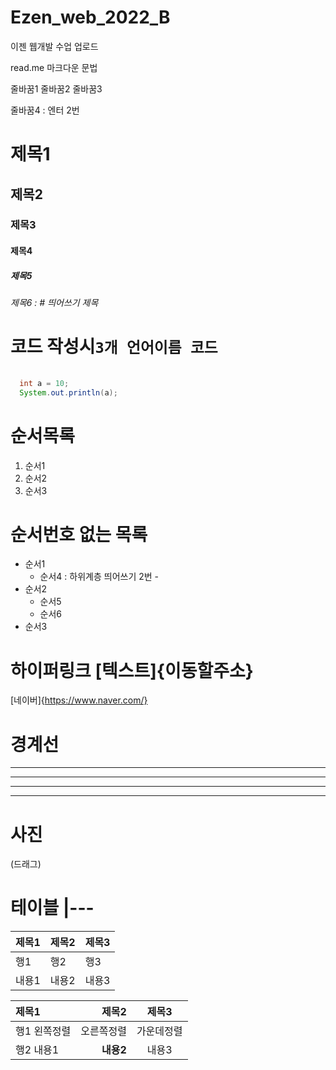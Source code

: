 # Ezen_web_2022_B
이젠 웹개발 수업 업로드

read.me 마크다운 문법

줄바꿈1 줄바꿈2
줄바꿈3

줄바꿈4  : 엔터 2번

# 제목1
## 제목2
### 제목3
#### 제목4
##### 제목5
###### 제목6 : # 띄어쓰기 제목

# 코드 작성시```3개 언어이름 코드```
```java
  
  int a = 10;
  System.out.println(a);

```


# 순서목록
1. 순서1
2. 순서2
3. 순서3

# 순서번호 없는 목록
- 순서1
  - 순서4 : 하위계층 띄어쓰기 2번 - 
- 순서2
  - 순서5
  - 순서6
- 순서3

# 하이퍼링크 [텍스트]{이동할주소}
[네이버]{https://www.naver.com/}

# 경계선
---
----
-----
------

# 사진
(드래그)

# 테이블 |---
|제목1|제목2|제목3|
|---|---|---|
|행1|행2|행3|
|내용1|내용2|내용3|


|제목1|제목2|제목3|
|:---|---:|:---:|
|행1 왼쪽정렬|오른쪽정렬|가운데정렬|
|행2 내용1|**내용2**|내용3|




